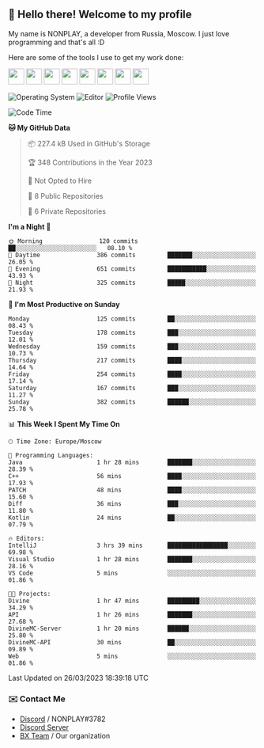 ## :wave: Hello there! Welcome to my profile

My name is NONPLAY, a developer from Russia, Moscow. I just love programming and that's all :D

Here are some of the tools I use to get my work done:

<kbd><img height="32" src="https://img.icons8.com/color/2x/visual-studio-code-2019.png"></kbd>
<kbd><img height="32" src="https://img.icons8.com/color/2x/linux.png"></kbd>
<kbd><img height="32" src="https://img.icons8.com/fluent/2x/console.png"></kbd>
<kbd><img height="32" src="https://img.icons8.com/color/2x/open-source.png"></kbd>
<kbd><img height="32" src="https://img.icons8.com/color/2x/git.png"></kbd>
<kbd><img height="32" src="https://img.icons8.com/color/2x/nginx.png"></kbd>
<a href="?#gh-light-mode-only"><kbd><img height="32" src="https://img.icons8.com/metro/2x/mysql.png"></kbd></a>
<a href="?#gh-dark-mode-only"><kbd><img height="32" src="https://img.icons8.com/FFFFFF/metro/2x/mysql.png"></kbd></a>

![Operating System](https://img.shields.io/badge/OS-Windows%2010%20Pro-informational?style=for-the-badge&logo=Windows&logoColor=white&color=007ec6)
![Editor](https://img.shields.io/badge/Editor-VS%20Code-informational?style=for-the-badge&logo=Visual%20Studio%20Code&logoColor=white&color=007ec6)
![Profile Views](https://komarev.com/ghpvc/?username=NONPLAYT&color=blue&style=for-the-badge)

<!--START_SECTION:waka-->
![Code Time](http://img.shields.io/badge/Code%20Time-96%20hrs%208%20mins-blue)

**🐱 My GitHub Data** 

> 📦 227.4 kB Used in GitHub's Storage 
 > 
> 🏆 348 Contributions in the Year 2023
 > 
> 🚫 Not Opted to Hire
 > 
> 📜 8 Public Repositories 
 > 
> 🔑 6 Private Repositories 
 > 
**I'm a Night 🦉** 

```text
🌞 Morning                120 commits         ██░░░░░░░░░░░░░░░░░░░░░░░   08.10 % 
🌆 Daytime                386 commits         ███████░░░░░░░░░░░░░░░░░░   26.05 % 
🌃 Evening                651 commits         ███████████░░░░░░░░░░░░░░   43.93 % 
🌙 Night                  325 commits         █████░░░░░░░░░░░░░░░░░░░░   21.93 % 
```
📅 **I'm Most Productive on Sunday** 

```text
Monday                   125 commits         ██░░░░░░░░░░░░░░░░░░░░░░░   08.43 % 
Tuesday                  178 commits         ███░░░░░░░░░░░░░░░░░░░░░░   12.01 % 
Wednesday                159 commits         ███░░░░░░░░░░░░░░░░░░░░░░   10.73 % 
Thursday                 217 commits         ████░░░░░░░░░░░░░░░░░░░░░   14.64 % 
Friday                   254 commits         ████░░░░░░░░░░░░░░░░░░░░░   17.14 % 
Saturday                 167 commits         ███░░░░░░░░░░░░░░░░░░░░░░   11.27 % 
Sunday                   382 commits         ██████░░░░░░░░░░░░░░░░░░░   25.78 % 
```


📊 **This Week I Spent My Time On** 

```text
🕑︎ Time Zone: Europe/Moscow

💬 Programming Languages: 
Java                     1 hr 28 mins        ███████░░░░░░░░░░░░░░░░░░   28.39 % 
C++                      56 mins             ████░░░░░░░░░░░░░░░░░░░░░   17.93 % 
PATCH                    48 mins             ████░░░░░░░░░░░░░░░░░░░░░   15.60 % 
Diff                     36 mins             ███░░░░░░░░░░░░░░░░░░░░░░   11.80 % 
Kotlin                   24 mins             ██░░░░░░░░░░░░░░░░░░░░░░░   07.79 % 

🔥 Editors: 
IntelliJ                 3 hrs 39 mins       █████████████████░░░░░░░░   69.98 % 
Visual Studio            1 hr 28 mins        ███████░░░░░░░░░░░░░░░░░░   28.16 % 
VS Code                  5 mins              ░░░░░░░░░░░░░░░░░░░░░░░░░   01.86 % 

🐱‍💻 Projects: 
Divine                   1 hr 47 mins        █████████░░░░░░░░░░░░░░░░   34.29 % 
API                      1 hr 26 mins        ███████░░░░░░░░░░░░░░░░░░   27.68 % 
DivineMC-Server          1 hr 20 mins        ██████░░░░░░░░░░░░░░░░░░░   25.80 % 
DivineMC-API             30 mins             ██░░░░░░░░░░░░░░░░░░░░░░░   09.89 % 
Web                      5 mins              ░░░░░░░░░░░░░░░░░░░░░░░░░   01.86 % 
```


 Last Updated on 26/03/2023 18:39:18 UTC
<!--END_SECTION:waka-->

### ✉️ Contact Me

- [Discord](https://discord.com/users/597087584090587177) / NONPLAY#3782
- [Discord Server](https://discord.gg/p7cxhw7E2M)
- [BX Team](https://github.com/BX-Team) / Our organization
